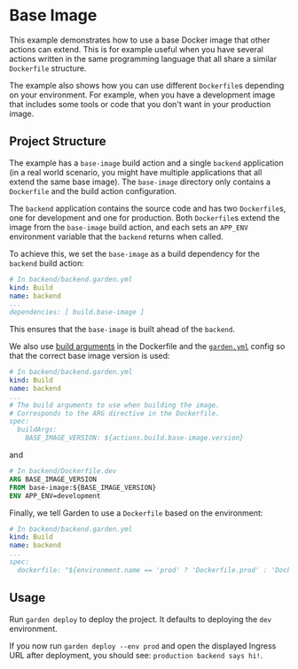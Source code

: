 # Base Image

This example demonstrates how to use a base Docker image that other actions can extend. This is for example useful when you have several actions written in the same programming language that all share a similar `Dockerfile` structure.

The example also shows how you can use different `Dockerfile`s depending on your environment. For example, when you have a development image that includes some tools or code that you don't want in your production image.

## Project Structure

The example has a `base-image` build action and a single `backend` application (in a real world scenario, you might have multiple applications that all extend the same base image). The `base-image` directory only contains a `Dockerfile` and the build action configuration.

The `backend` application contains the source code and has two `Dockerfile`s, one for development and one for production. Both `Dockerfile`s extend the image from the `base-image` build action, and each sets an `APP_ENV` environment variable that the `backend` returns when called.

To achieve this, we set the `base-image` as a build dependency for the `backend` build action:

```yaml
# In backend/backend.garden.yml
kind: Build
name: backend
...
dependencies: [ build.base-image ]
```

This ensures that the `base-image` is built ahead of the `backend`.

We also use [build arguments](https://docs.docker.com/engine/reference/builder/#arg) in the Dockerfile and the [`garden.yml`](../../docs/reference/action-types/Build/container.md) config so that the correct base image version is used:

```yaml
# In backend/backend.garden.yml
kind: Build
name: backend
...
# The build arguments to use when building the image.
# Corresponds to the ARG directive in the Dockerfile.
spec:
  buildArgs:
    BASE_IMAGE_VERSION: ${actions.build.base-image.version}
```

and

```Dockerfile
# In backend/Dockerfile.dev
ARG BASE_IMAGE_VERSION
FROM base-image:${BASE_IMAGE_VERSION}
ENV APP_ENV=development
```

Finally, we tell Garden to use a `Dockerfile` based on the environment:

```yaml
# In backend/backend.garden.yml
kind: Build
name: backend
...
spec:
  dockerfile: "${environment.name == 'prod' ? 'Dockerfile.prod' : 'Dockerfile.dev'}"
```

## Usage

Run `garden deploy` to deploy the project. It defaults to deploying the `dev` environment.

If you now run `garden deploy --env prod` and open the displayed Ingress URL after deployment, you should see: `production backend says hi!`.

